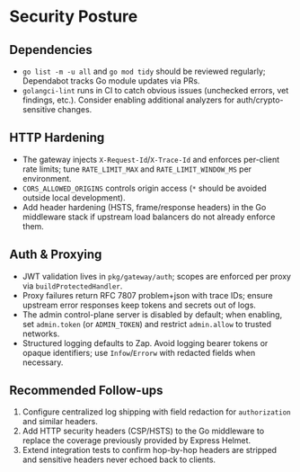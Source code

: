 # Security Posture

## Dependencies
- `go list -m -u all` and `go mod tidy` should be reviewed regularly; Dependabot tracks Go module updates via PRs.
- `golangci-lint` runs in CI to catch obvious issues (unchecked errors, vet findings, etc.). Consider enabling additional analyzers for auth/crypto-sensitive changes.

## HTTP Hardening
- The gateway injects `X-Request-Id`/`X-Trace-Id` and enforces per-client rate limits; tune `RATE_LIMIT_MAX` and `RATE_LIMIT_WINDOW_MS` per environment.
- `CORS_ALLOWED_ORIGINS` controls origin access (`*` should be avoided outside local development).
- Add header hardening (HSTS, frame/response headers) in the Go middleware stack if upstream load balancers do not already enforce them.

## Auth & Proxying
- JWT validation lives in `pkg/gateway/auth`; scopes are enforced per proxy via `buildProtectedHandler`.
- Proxy failures return RFC 7807 problem+json with trace IDs; ensure upstream error responses keep tokens and secrets out of logs.
- The admin control-plane server is disabled by default; when enabling, set `admin.token` (or `ADMIN_TOKEN`) and restrict `admin.allow` to trusted networks.
- Structured logging defaults to Zap. Avoid logging bearer tokens or opaque identifiers; use `Infow`/`Errorw` with redacted fields when necessary.

## Recommended Follow-ups
1. Configure centralized log shipping with field redaction for `authorization` and similar headers.
2. Add HTTP security headers (CSP/HSTS) to the Go middleware to replace the coverage previously provided by Express Helmet.
3. Extend integration tests to confirm hop-by-hop headers are stripped and sensitive headers never echoed back to clients.
